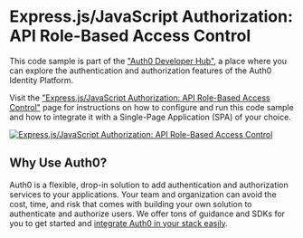 # Express.js/JavaScript Authorization: API Role-Based Access Control

This code sample is part of the ["Auth0 Developer Hub"](https://auth0.com/developers/hub), a place where you can explore the authentication and authorization features of the Auth0 Identity Platform.

Visit the ["Express.js/JavaScript Authorization: API Role-Based Access Control"](https://auth0.com/developers/hub/code-samples/api/express-javascript/basic-role-based-access-control) page for instructions on how to configure and run this code sample and how to integrate it with a Single-Page Application (SPA) of your choice.

[![Express.js/JavaScript Authorization: API Role-Based Access Control](https://cdn.auth0.com/blog/hub/code-samples/api/express-javascript/basic-role-based-access-control.png)](https://auth0.com/developers/hub/code-samples/api/express-javascript/basic-role-based-access-control)

## Why Use Auth0?

Auth0 is a flexible, drop-in solution to add authentication and authorization services to your applications. Your team and organization can avoid the cost, time, and risk that comes with building your own solution to authenticate and authorize users. We offer tons of guidance and SDKs for you to get started and [integrate Auth0 in your stack easily](https://auth0.com/developers/hub/code-samples/full-stack).

